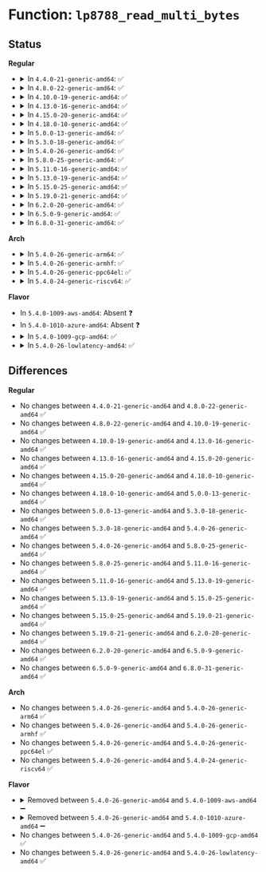 # Function: <code>lp8788_read_multi_bytes</code>

## Status
<b>Regular</b>
<ul>
<li>
<details>
<summary>In <code>4.4.0-21-generic-amd64</code>: ✅</summary>

```c
int lp8788_read_multi_bytes(struct lp8788 * lp, u8 reg, u8 * data, size_t count)
```

```json
{
  "name": "lp8788_read_multi_bytes",
  "collision_type": "Unique Global",
  "inline_type": "No",
  "funcs": [
    {
      "addr": 18446744071584668416,
      "name": "lp8788_read_multi_bytes",
      "external": true,
      "loc": "drivers/mfd/lp8788.c:142",
      "file": "drivers/mfd/lp8788.c",
      "inline": "seen, unknown",
      "caller_inline": [],
      "caller_func": [
        "drivers/mfd/lp8788-irq.c:lp8788_irq_handler"
      ]
    }
  ],
  "symbols": [
    {
      "addr": 18446744071584668416,
      "name": "lp8788_read_multi_bytes",
      "section": ".text",
      "bind": "STB_GLOBAL",
      "size": 24
    }
  ]
}
```
</details>
</li>
<li>
<details>
<summary>In <code>4.8.0-22-generic-amd64</code>: ✅</summary>

```c
int lp8788_read_multi_bytes(struct lp8788 * lp, u8 reg, u8 * data, size_t count)
```

```json
{
  "name": "lp8788_read_multi_bytes",
  "collision_type": "Unique Global",
  "inline_type": "No",
  "funcs": [
    {
      "addr": 18446744071585016272,
      "name": "lp8788_read_multi_bytes",
      "external": true,
      "loc": "drivers/mfd/lp8788.c:142",
      "file": "drivers/mfd/lp8788.c",
      "inline": "seen, unknown",
      "caller_inline": [],
      "caller_func": [
        "drivers/mfd/lp8788-irq.c:lp8788_irq_handler"
      ]
    }
  ],
  "symbols": [
    {
      "addr": 18446744071585016272,
      "name": "lp8788_read_multi_bytes",
      "section": ".text",
      "bind": "STB_GLOBAL",
      "size": 24
    }
  ]
}
```
</details>
</li>
<li>
<details>
<summary>In <code>4.10.0-19-generic-amd64</code>: ✅</summary>

```c
int lp8788_read_multi_bytes(struct lp8788 * lp, u8 reg, u8 * data, size_t count)
```

```json
{
  "name": "lp8788_read_multi_bytes",
  "collision_type": "Unique Global",
  "inline_type": "No",
  "funcs": [
    {
      "addr": 18446744071585200256,
      "name": "lp8788_read_multi_bytes",
      "external": true,
      "loc": "drivers/mfd/lp8788.c:142",
      "file": "drivers/mfd/lp8788.c",
      "inline": "seen, unknown",
      "caller_inline": [],
      "caller_func": [
        "drivers/mfd/lp8788-irq.c:lp8788_irq_handler"
      ]
    }
  ],
  "symbols": [
    {
      "addr": 18446744071585200256,
      "name": "lp8788_read_multi_bytes",
      "section": ".text",
      "bind": "STB_GLOBAL",
      "size": 24
    }
  ]
}
```
</details>
</li>
<li>
<details>
<summary>In <code>4.13.0-16-generic-amd64</code>: ✅</summary>

```c
int lp8788_read_multi_bytes(struct lp8788 * lp, u8 reg, u8 * data, size_t count)
```

```json
{
  "name": "lp8788_read_multi_bytes",
  "collision_type": "Unique Global",
  "inline_type": "No",
  "funcs": [
    {
      "addr": 18446744071585282368,
      "name": "lp8788_read_multi_bytes",
      "external": true,
      "loc": "drivers/mfd/lp8788.c:142",
      "file": "drivers/mfd/lp8788.c",
      "inline": "seen, unknown",
      "caller_inline": [],
      "caller_func": [
        "drivers/mfd/lp8788-irq.c:lp8788_irq_handler"
      ]
    }
  ],
  "symbols": [
    {
      "addr": 18446744071585282368,
      "name": "lp8788_read_multi_bytes",
      "section": ".text",
      "bind": "STB_GLOBAL",
      "size": 24
    }
  ]
}
```
</details>
</li>
<li>
<details>
<summary>In <code>4.15.0-20-generic-amd64</code>: ✅</summary>

```c
int lp8788_read_multi_bytes(struct lp8788 * lp, u8 reg, u8 * data, size_t count)
```

```json
{
  "name": "lp8788_read_multi_bytes",
  "collision_type": "Unique Global",
  "inline_type": "No",
  "funcs": [
    {
      "addr": 18446744071585710640,
      "name": "lp8788_read_multi_bytes",
      "external": true,
      "loc": "drivers/mfd/lp8788.c:142",
      "file": "drivers/mfd/lp8788.c",
      "inline": "seen, unknown",
      "caller_inline": [],
      "caller_func": [
        "drivers/mfd/lp8788-irq.c:lp8788_irq_handler"
      ]
    }
  ],
  "symbols": [
    {
      "addr": 18446744071585710640,
      "name": "lp8788_read_multi_bytes",
      "section": ".text",
      "bind": "STB_GLOBAL",
      "size": 24
    }
  ]
}
```
</details>
</li>
<li>
<details>
<summary>In <code>4.18.0-10-generic-amd64</code>: ✅</summary>

```c
int lp8788_read_multi_bytes(struct lp8788 * lp, u8 reg, u8 * data, size_t count)
```

```json
{
  "name": "lp8788_read_multi_bytes",
  "collision_type": "Unique Global",
  "inline_type": "No",
  "funcs": [
    {
      "addr": 18446744071585956592,
      "name": "lp8788_read_multi_bytes",
      "external": true,
      "loc": "drivers/mfd/lp8788.c:142",
      "file": "drivers/mfd/lp8788.c",
      "inline": "seen, unknown",
      "caller_inline": [],
      "caller_func": [
        "drivers/mfd/lp8788-irq.c:lp8788_irq_handler"
      ]
    }
  ],
  "symbols": [
    {
      "addr": 18446744071585956592,
      "name": "lp8788_read_multi_bytes",
      "section": ".text",
      "bind": "STB_GLOBAL",
      "size": 24
    }
  ]
}
```
</details>
</li>
<li>
<details>
<summary>In <code>5.0.0-13-generic-amd64</code>: ✅</summary>

```c
int lp8788_read_multi_bytes(struct lp8788 * lp, u8 reg, u8 * data, size_t count)
```

```json
{
  "name": "lp8788_read_multi_bytes",
  "collision_type": "Unique Global",
  "inline_type": "No",
  "funcs": [
    {
      "addr": 18446744071586093040,
      "name": "lp8788_read_multi_bytes",
      "external": true,
      "loc": "drivers/mfd/lp8788.c:142",
      "file": "drivers/mfd/lp8788.c",
      "inline": "seen, unknown",
      "caller_inline": [],
      "caller_func": [
        "drivers/mfd/lp8788-irq.c:lp8788_irq_handler"
      ]
    }
  ],
  "symbols": [
    {
      "addr": 18446744071586093040,
      "name": "lp8788_read_multi_bytes",
      "section": ".text",
      "bind": "STB_GLOBAL",
      "size": 24
    }
  ]
}
```
</details>
</li>
<li>
<details>
<summary>In <code>5.3.0-18-generic-amd64</code>: ✅</summary>

```c
int lp8788_read_multi_bytes(struct lp8788 * lp, u8 reg, u8 * data, size_t count)
```

```json
{
  "name": "lp8788_read_multi_bytes",
  "collision_type": "Unique Global",
  "inline_type": "No",
  "funcs": [
    {
      "addr": 18446744071586328400,
      "name": "lp8788_read_multi_bytes",
      "external": true,
      "loc": "drivers/mfd/lp8788.c:138",
      "file": "drivers/mfd/lp8788.c",
      "inline": "seen, unknown",
      "caller_inline": [],
      "caller_func": [
        "drivers/mfd/lp8788-irq.c:lp8788_irq_handler"
      ]
    }
  ],
  "symbols": [
    {
      "addr": 18446744071586328400,
      "name": "lp8788_read_multi_bytes",
      "section": ".text",
      "bind": "STB_GLOBAL",
      "size": 24
    }
  ]
}
```
</details>
</li>
<li>
<details>
<summary>In <code>5.4.0-26-generic-amd64</code>: ✅</summary>

```c
int lp8788_read_multi_bytes(struct lp8788 * lp, u8 reg, u8 * data, size_t count)
```

```json
{
  "name": "lp8788_read_multi_bytes",
  "collision_type": "Unique Global",
  "inline_type": "No",
  "funcs": [
    {
      "addr": 18446744071586476528,
      "name": "lp8788_read_multi_bytes",
      "external": true,
      "loc": "drivers/mfd/lp8788.c:138",
      "file": "drivers/mfd/lp8788.c",
      "inline": "seen, unknown",
      "caller_inline": [],
      "caller_func": [
        "drivers/mfd/lp8788-irq.c:lp8788_irq_handler"
      ]
    }
  ],
  "symbols": [
    {
      "addr": 18446744071586476528,
      "name": "lp8788_read_multi_bytes",
      "section": ".text",
      "bind": "STB_GLOBAL",
      "size": 24
    }
  ]
}
```
</details>
</li>
<li>
<details>
<summary>In <code>5.8.0-25-generic-amd64</code>: ✅</summary>

```c
int lp8788_read_multi_bytes(struct lp8788 * lp, u8 reg, u8 * data, size_t count)
```

```json
{
  "name": "lp8788_read_multi_bytes",
  "collision_type": "Unique Global",
  "inline_type": "No",
  "funcs": [
    {
      "addr": 18446744071587254000,
      "name": "lp8788_read_multi_bytes",
      "external": true,
      "loc": "drivers/mfd/lp8788.c:138",
      "file": "drivers/mfd/lp8788.c",
      "inline": "seen, unknown",
      "caller_inline": [],
      "caller_func": [
        "drivers/mfd/lp8788-irq.c:lp8788_irq_handler"
      ]
    }
  ],
  "symbols": [
    {
      "addr": 18446744071587254000,
      "name": "lp8788_read_multi_bytes",
      "section": ".text",
      "bind": "STB_GLOBAL",
      "size": 24
    }
  ]
}
```
</details>
</li>
<li>
<details>
<summary>In <code>5.11.0-16-generic-amd64</code>: ✅</summary>

```c
int lp8788_read_multi_bytes(struct lp8788 * lp, u8 reg, u8 * data, size_t count)
```

```json
{
  "name": "lp8788_read_multi_bytes",
  "collision_type": "Unique Global",
  "inline_type": "No",
  "funcs": [
    {
      "addr": 18446744071587321872,
      "name": "lp8788_read_multi_bytes",
      "external": true,
      "loc": "drivers/mfd/lp8788.c:138",
      "file": "drivers/mfd/lp8788.c",
      "inline": "seen, unknown",
      "caller_inline": [],
      "caller_func": [
        "drivers/mfd/lp8788-irq.c:lp8788_irq_handler"
      ]
    }
  ],
  "symbols": [
    {
      "addr": 18446744071587321872,
      "name": "lp8788_read_multi_bytes",
      "section": ".text",
      "bind": "STB_GLOBAL",
      "size": 24
    }
  ]
}
```
</details>
</li>
<li>
<details>
<summary>In <code>5.13.0-19-generic-amd64</code>: ✅</summary>

```c
int lp8788_read_multi_bytes(struct lp8788 * lp, u8 reg, u8 * data, size_t count)
```

```json
{
  "name": "lp8788_read_multi_bytes",
  "collision_type": "Unique Global",
  "inline_type": "No",
  "funcs": [
    {
      "addr": 18446744071587208928,
      "name": "lp8788_read_multi_bytes",
      "external": true,
      "loc": "drivers/mfd/lp8788.c:138",
      "file": "drivers/mfd/lp8788.c",
      "inline": "seen, unknown",
      "caller_inline": [],
      "caller_func": [
        "drivers/mfd/lp8788-irq.c:lp8788_irq_handler"
      ]
    }
  ],
  "symbols": [
    {
      "addr": 18446744071587208928,
      "name": "lp8788_read_multi_bytes",
      "section": ".text",
      "bind": "STB_GLOBAL",
      "size": 24
    }
  ]
}
```
</details>
</li>
<li>
<details>
<summary>In <code>5.15.0-25-generic-amd64</code>: ✅</summary>

```c
int lp8788_read_multi_bytes(struct lp8788 * lp, u8 reg, u8 * data, size_t count)
```

```json
{
  "name": "lp8788_read_multi_bytes",
  "collision_type": "Unique Global",
  "inline_type": "No",
  "funcs": [
    {
      "addr": 18446744071587771280,
      "name": "lp8788_read_multi_bytes",
      "external": true,
      "loc": "drivers/mfd/lp8788.c:138",
      "file": "drivers/mfd/lp8788.c",
      "inline": "seen, unknown",
      "caller_inline": [],
      "caller_func": [
        "drivers/mfd/lp8788-irq.c:lp8788_irq_handler"
      ]
    }
  ],
  "symbols": [
    {
      "addr": 18446744071587771280,
      "name": "lp8788_read_multi_bytes",
      "section": ".text",
      "bind": "STB_GLOBAL",
      "size": 24
    }
  ]
}
```
</details>
</li>
<li>
<details>
<summary>In <code>5.19.0-21-generic-amd64</code>: ✅</summary>

```c
int lp8788_read_multi_bytes(struct lp8788 * lp, u8 reg, u8 * data, size_t count)
```

```json
{
  "name": "lp8788_read_multi_bytes",
  "collision_type": "Unique Global",
  "inline_type": "No",
  "funcs": [
    {
      "addr": 18446744071589117408,
      "name": "lp8788_read_multi_bytes",
      "external": true,
      "loc": "drivers/mfd/lp8788.c:138",
      "file": "drivers/mfd/lp8788.c",
      "inline": "seen, unknown",
      "caller_inline": [],
      "caller_func": [
        "drivers/mfd/lp8788-irq.c:lp8788_irq_handler"
      ]
    }
  ],
  "symbols": [
    {
      "addr": 18446744071589117408,
      "name": "lp8788_read_multi_bytes",
      "section": ".text",
      "bind": "STB_GLOBAL",
      "size": 36
    }
  ]
}
```
</details>
</li>
<li>
<details>
<summary>In <code>6.2.0-20-generic-amd64</code>: ✅</summary>

```c
int lp8788_read_multi_bytes(struct lp8788 * lp, u8 reg, u8 * data, size_t count)
```

```json
{
  "name": "lp8788_read_multi_bytes",
  "collision_type": "Unique Global",
  "inline_type": "No",
  "funcs": [
    {
      "addr": 18446744071590656704,
      "name": "lp8788_read_multi_bytes",
      "external": true,
      "loc": "drivers/mfd/lp8788.c:138",
      "file": "drivers/mfd/lp8788.c",
      "inline": "seen, unknown",
      "caller_inline": [],
      "caller_func": [
        "drivers/mfd/lp8788-irq.c:lp8788_irq_handler"
      ]
    }
  ],
  "symbols": [
    {
      "addr": 18446744071590656704,
      "name": "lp8788_read_multi_bytes",
      "section": ".text",
      "bind": "STB_GLOBAL",
      "size": 36
    }
  ]
}
```
</details>
</li>
<li>
<details>
<summary>In <code>6.5.0-9-generic-amd64</code>: ✅</summary>

```c
int lp8788_read_multi_bytes(struct lp8788 * lp, u8 reg, u8 * data, size_t count)
```

```json
{
  "name": "lp8788_read_multi_bytes",
  "collision_type": "Unique Global",
  "inline_type": "No",
  "funcs": [
    {
      "addr": 18446744071590997552,
      "name": "lp8788_read_multi_bytes",
      "external": true,
      "loc": "drivers/mfd/lp8788.c:138",
      "file": "drivers/mfd/lp8788.c",
      "inline": "seen, unknown",
      "caller_inline": [],
      "caller_func": [
        "drivers/mfd/lp8788-irq.c:lp8788_irq_handler"
      ]
    }
  ],
  "symbols": [
    {
      "addr": 18446744071590997552,
      "name": "lp8788_read_multi_bytes",
      "section": ".text",
      "bind": "STB_GLOBAL",
      "size": 36
    }
  ]
}
```
</details>
</li>
<li>
<details>
<summary>In <code>6.8.0-31-generic-amd64</code>: ✅</summary>

```c
int lp8788_read_multi_bytes(struct lp8788 * lp, u8 reg, u8 * data, size_t count)
```

```json
{
  "name": "lp8788_read_multi_bytes",
  "collision_type": "Unique Global",
  "inline_type": "No",
  "funcs": [
    {
      "addr": 18446744071591341568,
      "name": "lp8788_read_multi_bytes",
      "external": true,
      "loc": "drivers/mfd/lp8788.c:138",
      "file": "drivers/mfd/lp8788.c",
      "inline": "seen, unknown",
      "caller_inline": [],
      "caller_func": [
        "drivers/mfd/lp8788-irq.c:lp8788_irq_handler"
      ]
    }
  ],
  "symbols": [
    {
      "addr": 18446744071591341568,
      "name": "lp8788_read_multi_bytes",
      "section": ".text",
      "bind": "STB_GLOBAL",
      "size": 36
    }
  ]
}
```
</details>
</li>
</ul>
<b>Arch</b>
<ul>
<li>
<details>
<summary>In <code>5.4.0-26-generic-arm64</code>: ✅</summary>

```c
int lp8788_read_multi_bytes(struct lp8788 * lp, u8 reg, u8 * data, size_t count)
```

```json
{
  "name": "lp8788_read_multi_bytes",
  "collision_type": "Unique Global",
  "inline_type": "No",
  "funcs": [
    {
      "addr": 18446603336499346592,
      "name": "lp8788_read_multi_bytes",
      "external": true,
      "loc": "drivers/mfd/lp8788.c:138",
      "file": "drivers/mfd/lp8788.c",
      "inline": "seen, unknown",
      "caller_inline": [],
      "caller_func": [
        "drivers/mfd/lp8788-irq.c:lp8788_irq_handler"
      ]
    }
  ],
  "symbols": [
    {
      "addr": 18446603336499346592,
      "name": "lp8788_read_multi_bytes",
      "section": ".text",
      "bind": "STB_GLOBAL",
      "size": 76
    }
  ]
}
```
</details>
</li>
<li>
<details>
<summary>In <code>5.4.0-26-generic-armhf</code>: ✅</summary>

```c
int lp8788_read_multi_bytes(struct lp8788 * lp, u8 reg, u8 * data, size_t count)
```

```json
{
  "name": "lp8788_read_multi_bytes",
  "collision_type": "Unique Global",
  "inline_type": "No",
  "funcs": [
    {
      "addr": 3231895172,
      "name": "lp8788_read_multi_bytes",
      "external": true,
      "loc": "drivers/mfd/lp8788.c:138",
      "file": "drivers/mfd/lp8788.c",
      "inline": "seen, unknown",
      "caller_inline": [],
      "caller_func": [
        "drivers/mfd/lp8788-irq.c:lp8788_irq_handler"
      ]
    }
  ],
  "symbols": [
    {
      "addr": 3231895172,
      "name": "lp8788_read_multi_bytes",
      "section": ".text",
      "bind": "STB_GLOBAL",
      "size": 32
    }
  ]
}
```
</details>
</li>
<li>
<details>
<summary>In <code>5.4.0-26-generic-ppc64el</code>: ✅</summary>

```c
int lp8788_read_multi_bytes(struct lp8788 * lp, u8 reg, u8 * data, size_t count)
```

```json
{
  "name": "lp8788_read_multi_bytes",
  "collision_type": "Unique Global",
  "inline_type": "No",
  "funcs": [
    {
      "addr": 13835058055292572896,
      "name": "lp8788_read_multi_bytes",
      "external": true,
      "loc": "drivers/mfd/lp8788.c:138",
      "file": "drivers/mfd/lp8788.c",
      "inline": "seen, unknown",
      "caller_inline": [],
      "caller_func": [
        "drivers/mfd/lp8788-irq.c:lp8788_irq_handler"
      ]
    }
  ],
  "symbols": [
    {
      "addr": 13835058055292572896,
      "name": "lp8788_read_multi_bytes",
      "section": ".text",
      "bind": "STB_GLOBAL",
      "size": 56
    }
  ]
}
```
</details>
</li>
<li>
<details>
<summary>In <code>5.4.0-24-generic-riscv64</code>: ✅</summary>

```c
int lp8788_read_multi_bytes(struct lp8788 * lp, u8 reg, u8 * data, size_t count)
```

```json
{
  "name": "lp8788_read_multi_bytes",
  "collision_type": "Unique Global",
  "inline_type": "No",
  "funcs": [
    {
      "addr": 18446743936276588698,
      "name": "lp8788_read_multi_bytes",
      "external": true,
      "loc": "drivers/mfd/lp8788.c:138",
      "file": "drivers/mfd/lp8788.c",
      "inline": "seen, unknown",
      "caller_inline": [],
      "caller_func": [
        "drivers/mfd/lp8788-irq.c:lp8788_irq_handler"
      ]
    }
  ],
  "symbols": [
    {
      "addr": 18446743936276588698,
      "name": "lp8788_read_multi_bytes",
      "section": ".text",
      "bind": "STB_GLOBAL",
      "size": 66
    }
  ]
}
```
</details>
</li>
</ul>
<b>Flavor</b>
<ul>
<li>
In <code>5.4.0-1009-aws-amd64</code>: Absent ❓
</li>
<li>
In <code>5.4.0-1010-azure-amd64</code>: Absent ❓
</li>
<li>
<details>
<summary>In <code>5.4.0-1009-gcp-amd64</code>: ✅</summary>

```c
int lp8788_read_multi_bytes(struct lp8788 * lp, u8 reg, u8 * data, size_t count)
```

```json
{
  "name": "lp8788_read_multi_bytes",
  "collision_type": "Unique Global",
  "inline_type": "No",
  "funcs": [
    {
      "addr": 18446744071586424496,
      "name": "lp8788_read_multi_bytes",
      "external": true,
      "loc": "drivers/mfd/lp8788.c:138",
      "file": "drivers/mfd/lp8788.c",
      "inline": "seen, unknown",
      "caller_inline": [],
      "caller_func": [
        "drivers/mfd/lp8788-irq.c:lp8788_irq_handler"
      ]
    }
  ],
  "symbols": [
    {
      "addr": 18446744071586424496,
      "name": "lp8788_read_multi_bytes",
      "section": ".text",
      "bind": "STB_GLOBAL",
      "size": 24
    }
  ]
}
```
</details>
</li>
<li>
<details>
<summary>In <code>5.4.0-26-lowlatency-amd64</code>: ✅</summary>

```c
int lp8788_read_multi_bytes(struct lp8788 * lp, u8 reg, u8 * data, size_t count)
```

```json
{
  "name": "lp8788_read_multi_bytes",
  "collision_type": "Unique Global",
  "inline_type": "No",
  "funcs": [
    {
      "addr": 18446744071586536176,
      "name": "lp8788_read_multi_bytes",
      "external": true,
      "loc": "drivers/mfd/lp8788.c:138",
      "file": "drivers/mfd/lp8788.c",
      "inline": "seen, unknown",
      "caller_inline": [],
      "caller_func": [
        "drivers/mfd/lp8788-irq.c:lp8788_irq_handler"
      ]
    }
  ],
  "symbols": [
    {
      "addr": 18446744071586536176,
      "name": "lp8788_read_multi_bytes",
      "section": ".text",
      "bind": "STB_GLOBAL",
      "size": 24
    }
  ]
}
```
</details>
</li>
</ul>

## Differences
<b>Regular</b>
<ul>
<li>
No changes between <code>4.4.0-21-generic-amd64</code> and <code>4.8.0-22-generic-amd64</code> ✅
</li>
<li>
No changes between <code>4.8.0-22-generic-amd64</code> and <code>4.10.0-19-generic-amd64</code> ✅
</li>
<li>
No changes between <code>4.10.0-19-generic-amd64</code> and <code>4.13.0-16-generic-amd64</code> ✅
</li>
<li>
No changes between <code>4.13.0-16-generic-amd64</code> and <code>4.15.0-20-generic-amd64</code> ✅
</li>
<li>
No changes between <code>4.15.0-20-generic-amd64</code> and <code>4.18.0-10-generic-amd64</code> ✅
</li>
<li>
No changes between <code>4.18.0-10-generic-amd64</code> and <code>5.0.0-13-generic-amd64</code> ✅
</li>
<li>
No changes between <code>5.0.0-13-generic-amd64</code> and <code>5.3.0-18-generic-amd64</code> ✅
</li>
<li>
No changes between <code>5.3.0-18-generic-amd64</code> and <code>5.4.0-26-generic-amd64</code> ✅
</li>
<li>
No changes between <code>5.4.0-26-generic-amd64</code> and <code>5.8.0-25-generic-amd64</code> ✅
</li>
<li>
No changes between <code>5.8.0-25-generic-amd64</code> and <code>5.11.0-16-generic-amd64</code> ✅
</li>
<li>
No changes between <code>5.11.0-16-generic-amd64</code> and <code>5.13.0-19-generic-amd64</code> ✅
</li>
<li>
No changes between <code>5.13.0-19-generic-amd64</code> and <code>5.15.0-25-generic-amd64</code> ✅
</li>
<li>
No changes between <code>5.15.0-25-generic-amd64</code> and <code>5.19.0-21-generic-amd64</code> ✅
</li>
<li>
No changes between <code>5.19.0-21-generic-amd64</code> and <code>6.2.0-20-generic-amd64</code> ✅
</li>
<li>
No changes between <code>6.2.0-20-generic-amd64</code> and <code>6.5.0-9-generic-amd64</code> ✅
</li>
<li>
No changes between <code>6.5.0-9-generic-amd64</code> and <code>6.8.0-31-generic-amd64</code> ✅
</li>
</ul>
<b>Arch</b>
<ul>
<li>
No changes between <code>5.4.0-26-generic-amd64</code> and <code>5.4.0-26-generic-arm64</code> ✅
</li>
<li>
No changes between <code>5.4.0-26-generic-amd64</code> and <code>5.4.0-26-generic-armhf</code> ✅
</li>
<li>
No changes between <code>5.4.0-26-generic-amd64</code> and <code>5.4.0-26-generic-ppc64el</code> ✅
</li>
<li>
No changes between <code>5.4.0-26-generic-amd64</code> and <code>5.4.0-24-generic-riscv64</code> ✅
</li>
</ul>
<b>Flavor</b>
<ul>
<li>
<details>
<summary>Removed between <code>5.4.0-26-generic-amd64</code> and <code>5.4.0-1009-aws-amd64</code> ➖</summary>

```c
int lp8788_read_multi_bytes(struct lp8788 * lp, u8 reg, u8 * data, size_t count)
```
</details>
</li>
<li>
<details>
<summary>Removed between <code>5.4.0-26-generic-amd64</code> and <code>5.4.0-1010-azure-amd64</code> ➖</summary>

```c
int lp8788_read_multi_bytes(struct lp8788 * lp, u8 reg, u8 * data, size_t count)
```
</details>
</li>
<li>
No changes between <code>5.4.0-26-generic-amd64</code> and <code>5.4.0-1009-gcp-amd64</code> ✅
</li>
<li>
No changes between <code>5.4.0-26-generic-amd64</code> and <code>5.4.0-26-lowlatency-amd64</code> ✅
</li>
</ul>
